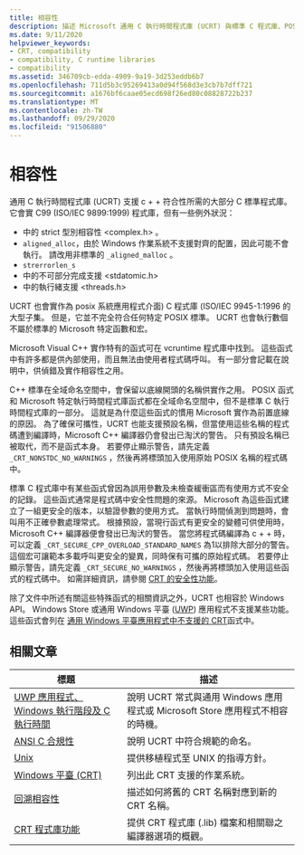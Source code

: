 ```yaml
---
title: 相容性
description: 描述 Microsoft 通用 C 執行時間程式庫 (UCRT) 與標準 C 程式庫、POSIX、安全 CRT 和儲存應用程式的相容性。
ms.date: 9/11/2020
helpviewer_keywords:
- CRT, compatibility
- compatibility, C runtime libraries
- compatibility
ms.assetid: 346709cb-edda-4909-9a19-3d253eddb6b7
ms.openlocfilehash: 711d5b3c95269413a0d94f568d3e3cb7b7dff721
ms.sourcegitcommit: a1676bf6caae05ecd698f26ed80c08828722b237
ms.translationtype: MT
ms.contentlocale: zh-TW
ms.lasthandoff: 09/29/2020
ms.locfileid: "91506880"
---
```

# <a name="compatibility"></a>相容性

通用 C 執行時間程式庫 (UCRT) 支援 c + + 符合性所需的大部分 C 標準程式庫。 它會實 C99 (ISO/IEC 9899:1999) 程式庫，但有一些例外狀況：

- 中的 strict 型別相容性 \<complex.h> 。
- `aligned_alloc`，由於 Windows 作業系統不支援對齊的配置，因此可能不會執行。 請改用非標準的 `_aligned_malloc` 。
- `strerrorlen_s`
- 中的不可部分完成支援 \<stdatomic.h>
- 中的執行緒支援 \<threads.h>

UCRT 也會實作為 posix 系統應用程式介面) C 程式庫 (ISO/IEC 9945-1:1996 的大型子集。 但是，它並不完全符合任何特定 POSIX 標準。 UCRT 也會執行數個不屬於標準的 Microsoft 特定函數和宏。

Microsoft Visual C++ 實作特有的函式可在 vcruntime 程式庫中找到。  這些函式中有許多都是供內部使用，而且無法由使用者程式碼呼叫。 有一部分會記載在說明中，供偵錯及實作相容性之用。

C++ 標準在全域命名空間中，會保留以底線開頭的名稱供實作之用。 POSIX 函式和 Microsoft 特定執行時間程式庫函式都在全域命名空間中，但不是標準 C 執行時間程式庫的一部分。 這就是為什麼這些函式的慣用 Microsoft 實作為前置底線的原因。 為了確保可攜性，UCRT 也能支援預設名稱，但當使用這些名稱的程式碼遭到編譯時，Microsoft C++ 編譯器仍會發出已淘汱的警告。 只有預設名稱已被取代，而不是函式本身。 若要停止顯示警告，請先定義 `_CRT_NONSTDC_NO_WARNINGS` ，然後再將標頭加入使用原始 POSIX 名稱的程式碼中。

標準 C 程式庫中有某些函式曾因為誤用參數及未檢查緩衝區而有使用方式不安全的記錄。 這些函式通常是程式碼中安全性問題的來源。 Microsoft 為這些函式建立了一組更安全的版本，以驗證參數的使用方式。 當執行時間偵測到問題時，會叫用不正確參數處理常式。  根據預設，當現行函式有更安全的變體可供使用時，Microsoft C++ 編譯器便會發出已淘汱的警告。 當您將程式碼編譯為 c + + 時，可以定義 `_CRT_SECURE_CPP_OVERLOAD_STANDARD_NAMES` 為1以排除大部分的警告。 這個宏可讓範本多載呼叫更安全的變異，同時保有可攜的原始程式碼。 若要停止顯示警告，請先定義 `_CRT_SECURE_NO_WARNINGS` ，然後再將標頭加入使用這些函式的程式碼中。 如需詳細資訊，請參閱 [CRT 的安全性功能](../c-runtime-library/security-features-in-the-crt.md)。

除了文件中所述有關這些特殊函式的相關資訊之外，UCRT 也相容於 Windows API。  Windows Store 或通用 Windows 平臺 ([UWP](/uwp)) 應用程式不支援某些功能。 這些函式會列在 [通用 Windows 平臺應用程式中不支援的 CRT](../cppcx/crt-functions-not-supported-in-universal-windows-platform-apps.md)函式中。

## <a name="related-articles"></a>相關文章

|標題|描述|
|-----------|-----------------|
|[UWP 應用程式、Windows 執行階段及 C 執行時間](../c-runtime-library/windows-store-apps-the-windows-runtime-and-the-c-run-time.md)|說明 UCRT 常式與通用 Windows 應用程式或 Microsoft Store 應用程式不相容的時機。|
|[ANSI C 合規性](../c-runtime-library/ansi-c-compliance.md)|說明 UCRT 中符合規範的命名。|
|[Unix](../c-runtime-library/unix.md)|提供移植程式至 UNIX 的指導方針。|
|[Windows 平臺 (CRT) ](../c-runtime-library/windows-platforms-crt.md)|列出此 CRT 支援的作業系統。|
|[回溯相容性](../c-runtime-library/backward-compatibility.md)|描述如何將舊的 CRT 名稱對應到新的 CRT 名稱。|
|[CRT 程式庫功能](../c-runtime-library/crt-library-features.md)|提供 CRT 程式庫 (.lib) 檔案和相關聯之編譯器選項的概觀。|
